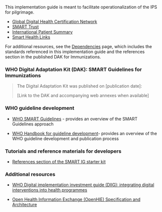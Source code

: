 This implementation guide is meant to facilitate operationalization of the IPS for pilgrimage.

- [Global Digital Health Certification Network](https://www.who.int/initiatives/global-digital-health-certification-network)
- [SMART Trust](https://smart.who.int/smart-trust)
- [International Patient Summary](https://build.fhir.org/ig/HL7/fhir-ips/)
- [Smart Health Links](https://docs.smarthealthit.org/smart-health-links/)


For additional resources, see the <a href="dependencies.html">Dependencies</a> page, which includes the standards referenced in this implementation guide and the references section in the published DAK for Immunizations.

### WHO Digital Adaptation Kit (DAK): SMART Guidelines for Immunizations

> The Digital Adaptation Kit was published on \[publication date\]:
>
> \[Link to the DAK and accompanying web annexes when available\]

### WHO guideline development
    
-   [WHO SMART Guidelines](https://www.who.int/teams/digital-health-and-innovation/smart-guidelines) - provides an overview of the SMART Guidelines approach

-   [WHO Handbook for guideline development](https://www.who.int/publications/i/item/9789241548960)- provides an overview of the WHO guideline development and publication process

### Tutorials and reference materials for developers
- [References section of the SMART IG starter kit](https://worldhealthorganization.github.io/smart-ig-starter-kit/references.html#2)

### Additional resources
-   [WHO Digital implementation investment guide (DIIG): integrating digital interventions into health programmes](https://www.who.int/publications/i/item/9789240010567)

-   [Open Health Information Exchange (OpenHIE) Specification and Architecture](https://guides.ohie.org/arch-spec/architecture-specification/overview-of-the-architecture)
